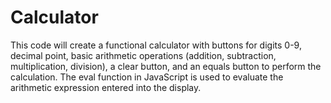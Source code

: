 # Calculator
This code will create a functional calculator with buttons for digits 0-9, decimal point, basic arithmetic operations (addition, subtraction, multiplication, division), a clear button, and an equals button to perform the calculation. The eval function in JavaScript is used to evaluate the arithmetic expression entered into the display. 
